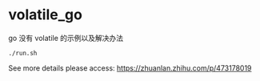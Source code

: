 # volatile_go
go 没有 volatile 的示例以及解决办法

```
./run.sh
```
See more details please access: https://zhuanlan.zhihu.com/p/473178019

